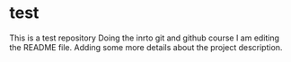 # test
This is a test repository
Doing the inrto git and github course
I am editing the README file. Adding some more details about the project description.
